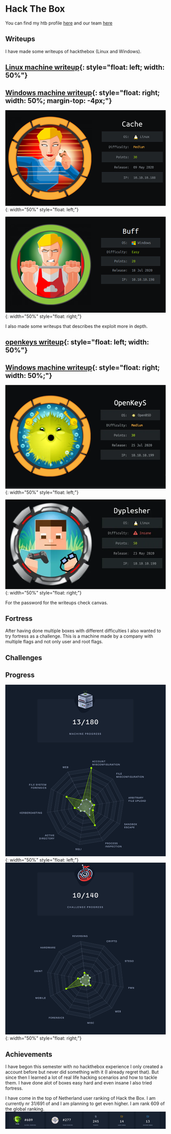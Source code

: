 # Hack The Box

<script src="https://www.hackthebox.eu/badge/268216"></script>

You can find my htb profile [here](https://app.hackthebox.eu/profile/268216) and our team [here](https://www.hackthebox.eu/teams/profile/3155)

## Writeups

I have made some writeups of hackthebox (Linux and Windows).

## [Linux machine writeup](https://www.merlijnvermeer.nl/writeups/merlijnvermeerhtblinux.pdf){: style="float: left; width: 50%"}

## [Windows machine writeup](https://www.merlijnvermeer.nl/writeups/merlijnvermeerhtbwindows.pdf){: style="float: right; width: 50%; margin-top: -4px;"}

![Linux machine writeup](images/cache.png){: width="50%" style="float: left;"}

![Windows machine writeup](images/buff.png){: width="50%" style="float: right;"}

I also made some writeups that describes the exploit more in depth.
## [openkeys writeup](https://www.merlijnvermeer.nl/writeups/merlijnvermeerhtbopenkeys.pdf){: style="float: left; width: 50%"}

## [Windows machine writeup](https://www.merlijnvermeer.nl/writeups/merlijnvermeerhtbdyplesher.pdf){: style="float: right; width: 50%;"}

![Linux machine writeup](images/openkeys.png){: width="50%" style="float: left;"}

![Windows machine writeup](images/dyplesher.png){: width="50%" style="float: right;"}


For the password for the writeups check canvas.

## Fortress
After having done multiple boxes with different difficulties I also wanted to try fortress as a challenge. This is a machine made by a company with multiple flags and not only user and root flags.

## Challenges



## Progress
![Machine Progress](images/machineprogress.png){: width="50%" style="float: left;"}
![Challenge Progress](images/challengeprogress.png){: width="50%" style="float: right;"}

## Achievements
I have begon this semester with no hackthebox experience I only created a account before but never did something with it (I already regret that). But since then I learned a lot of real life hacking scenarios and  how to tackle them. I have done alot of boxes easy hard and even insane I also tried fortress.

I have come in the top of Netherland user ranking of Hack the Box. I am currently nr 31/691 of and I am planning to get even higher.
I am rank 609 of the global ranking.
![Ranking](images/ranking.png)